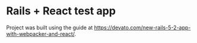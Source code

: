 # Rails + React test app
Project was built using the guide at https://devato.com/new-rails-5-2-app-with-webpacker-and-react/.
